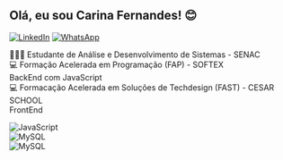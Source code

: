 ## Olá, eu sou Carina Fernandes! 😊
[![LinkedIn](https://img.shields.io/badge/LinkedIn-0077B5?style=for-the-badge&logo=linkedin&logoColor=white)](https://www.linkedin.com/in/carina-fernandes-968506142/) 
[![WhatsApp](https://img.shields.io/badge/WhatsApp-25D366?style=for-the-badge&logo=whatsapp&logoColor=white)](https://wa.me/5581999399920?text=Olá%2C%20)

👩🏻‍💻 Estudante de Análise e Desenvolvimento de Sistemas - SENAC </br>
💻 Formação Acelerada em Programação (FAP) - SOFTEX</br>
    BackEnd com JavaScript</br>
💻 Formacação Acelerada em Soluções de Techdesign (FAST) - CESAR SCHOOL </br>
    FrontEnd

<div style="display: inline_block"><img align="center" alt ="JavaScript" src="https://img.shields.io/badge/JavaScript-F7DF1E?style=for-the-badge&logo=javascript&logoColor=black)"/><div style="display: inline_block"><img align="center" alt ="MySQL" src="https://img.shields.io/badge/MySQL-005C84?style=for-the-badge&logo=mysql&logoColor=white"/> <div style="display: inline_block"><img align="center" alt ="MySQL" src="https://img.shields.io/badge/C%23-239120?style=for-the-badge&logo=c-sharp&logoColor=white"/>


